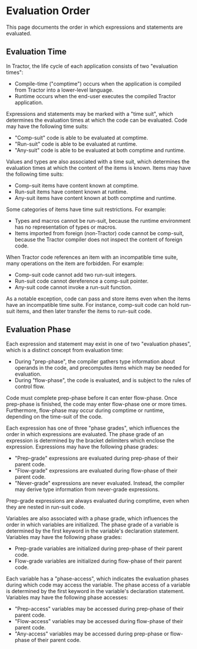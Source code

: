 
# Evaluation Order

This page documents the order in which expressions and statements are evaluated.

## Evaluation Time

In Tractor, the life cycle of each application consists of two "evaluation times":

* Compile-time ("comptime") occurs when the application is compiled from Tractor into a lower-level language.
* Runtime occurs when the end-user executes the compiled Tractor application.

Expressions and statements may be marked with a "time suit", which determines the evaluation times at which the code can be evaluated. Code may have the following time suits:

* "Comp-suit" code is able to be evaluated at comptime.
* "Run-suit" code is able to be evaluated at runtime.
* "Any-suit" code is able to be evaluated at both comptime and runtime.

Values and types are also associated with a time suit, which determines the evaluation times at which the content of the items is known. Items may have the following time suits:

* Comp-suit items have content known at comptime.
* Run-suit items have content known at runtime.
* Any-suit items have content known at both comptime and runtime.

Some categories of items have time suit restrictions. For example:

* Types and macros cannot be run-suit, because the runtime environment has no representation of types or macros.
* Items imported from foreign (non-Tractor) code cannot be comp-suit, because the Tractor compiler does not inspect the content of foreign code.

When Tractor code references an item with an incompatible time suite, many operations on the item are forbidden. For example:

* Comp-suit code cannot add two run-suit integers.
* Run-suit code cannot dereference a comp-suit pointer.
* Any-suit code cannot invoke a run-suit function.

As a notable exception, code can pass and store items even when the items have an incompatible time suite. For instance, comp-suit code can hold run-suit items, and then later transfer the items to run-suit code.

## Evaluation Phase

Each expression and statement may exist in one of two "evaluation phases", which is a distinct concept from evaluation time:

* During "prep-phase", the compiler gathers type information about operands in the code, and precomputes items which may be needed for evaluation.
* During "flow-phase", the code is evaluated, and is subject to the rules of control flow.

Code must complete prep-phase before it can enter flow-phase. Once prep-phase is finished, the code may enter flow-phase one or more times. Furthermore, flow-phase may occur during comptime or runtime, depending on the time-suit of the code.

Each expression has one of three "phase grades", which influences the order in which expressions are evaluated. The phase grade of an expression is determined by the bracket delimiters which enclose the expression. Expressions may have the following phase grades:

* "Prep-grade" expressions are evaluated during prep-phase of their parent code.
* "Flow-grade" expressions are evaluated during flow-phase of their parent code.
* "Never-grade" expressions are never evaluated. Instead, the compiler may derive type information from never-grade expressions.

Prep-grade expressions are always evaluated during comptime, even when they are nested in run-suit code.

Variables are also associated with a phase grade, which influences the order in which variables are initialized. The phase grade of a variable is determined by the first keyword in the variable's declaration statement. Variables may have the following phase grades:

* Prep-grade variables are initialized during prep-phase of their parent code.
* Flow-grade variables are initialized during flow-phase of their parent code.

Each variable has a "phase-access", which indicates the evaluation phases during which code may access the variable. The phase access of a variable is determined by the first keyword in the variable's declaration statement. Variables may have the following phase accesses:

* "Prep-access" variables may be accessed during prep-phase of their parent code.
* "Flow-access" variables may be accessed during flow-phase of their parent code.
* "Any-access" variables may be accessed during prep-phase or flow-phase of their parent code.


